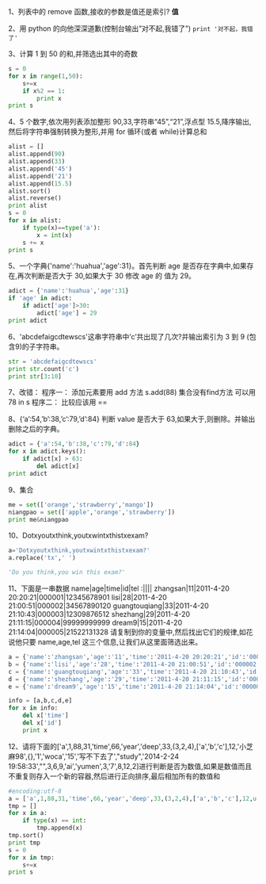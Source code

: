 1、列表中的 remove 函数,接收的参数是值还是索引?
**值**

2、用 python 的向他深深道歉(控制台输出”对不起,我错了”)
```print '对不起，我错了'```

3、计算 1 到 50 的和,并筛选出其中的奇数
```python
s = 0
for x in range(1,50):
	s+=x
	if x%2 == 1:
		print x
print s
```

4、5 个数字,依次用列表添加整形 90,33,字符串“45”,“21”,浮点型 15.5,降序输出,然后将字符串强制转换为整形,并用 for 循环(或者 while)计算总和
```python
alist = []
alist.append(90)
alist.append(33)
alist.append('45')
alist.append('21')
alist.append(15.5)
alist.sort()
alist.reverse()
print alist
s = 0
for x in alist:
	if type(x)==type('a'):
		x = int(x)
	s += x
print s
```

5、一个字典{'name':'huahua','age':31}。首先判断 age 是否存在字典中,如果存
在,再次判断是否大于 30,如果大于 30 修改 age 的 值为 29。
```python
adict = {'name':'huahua','age':31}
if 'age' in adict:
	if adict['age']>30:
		adict['age'] = 29
print adict
```

6、'abcdefaigcdtewscs'这串字符串中’c’共出现了几次?并输出索引为 3 到 9 (包含9)的子字符串。
```python
str = 'abcdefaigcdtewscs'
print str.count('c')
print str[3:10]
```

7、改错：
程序一：
添加元素要用 add 方法 s.add(88)
集合没有find方法 可以用 78 in s
程序二：
比较应该用 ==

8、{‘a’:54,’b’:38,’c’:79,’d’:84} 判断 value 是否大于 63,如果大于,则删除。并输出删除之后的字典。
```python
adict = {'a':54,'b':38,'c':79,'d':84}
for x in adict.keys():
	if adict[x] > 63:
		del adict[x]
print adict
```

9、集合
```python
me = set(['orange','strawberry','mango'])
niangpao = set(['apple','orange','strawberry'])
print me&niangpao
```

10、Dotxyoutxthink,youtxwintxthistxexam?
```python
a='Dotxyoutxthink,youtxwintxthistxexam?'
a.replace('tx',' ')

'Do you think,you win this exam?'
```

11、下面是一串数据
name|age|time|id|tel
:||||
zhangsan|11|2011-4-20 20:20:21|000001|12345678901
lisi|28|2011-4-20 21:00:51|000002|34567890120
guangtouqiang|33|2011-4-20 21:10:43|000003|12309876512
shezhang|29|2011-4-20 21:11:15|000004|99999999999
dream9|15|2011-4-20 21:14:04|000005|21522131328
请复制到你的变量中,然后找出它们的规律,如花说他只要 name,age,tel 这三个信息,让我们从这里面筛选出来。
```python
a = {'name':'zhangsan','age':'11','time':'2011-4-20 20:20:21','id':'000001','tel':'12345678901'}
b = {'name':'lisi','age':'28','time':'2011-4-20 21:00:51','id':'000002','tel':'34567890120'}
c = {'name':'guangtouqiang','age':'33','time':'2011-4-20 21:10:43','id':'000003','tel':'12309876512'}
d = {'name':'shezhang','age':'29','time':'2011-4-20 21:11:15','id':'000004','tel':'99999999999'}
e = {'name':'dream9','age':'15','time':'2011-4-20 21:14:04','id':'000005','tel':'21522131328'}

info = [a,b,c,d,e]
for x in info:
	del x['time']
	del x['id']
	print x
```

12、请将下面的['a',1,88,31,'time',66,'year','deep',33,(3,2,4),['a','b','c'],12,'小芝麻98',{},'1','woca','15','写不下去了',"study",'2014-2-24 19:58:33',"",3,6,9,'ai','yumen',3,'7',8,12,2]进行判断是否为数值,如果是数值而且不重复则存入一个新的容器,然后进行正向排序,最后相加所有的数值和
```python
#encoding:utf-8
a = ['a',1,88,31,'time',66,'year','deep',33,(3,2,4),['a','b','c'],12,u'小芝麻98',{},'1','woca','15',u'写不下去了',"study",'2014-2-24 19:58:33',"",3,6,9,'ai','yumen',3,'7',8,12,2]
tmp = []
for x in a:
	if type(x) == int:
		tmp.append(x)
tmp.sort()
print tmp
s = 0
for x in tmp:
	s+=x
print s
```